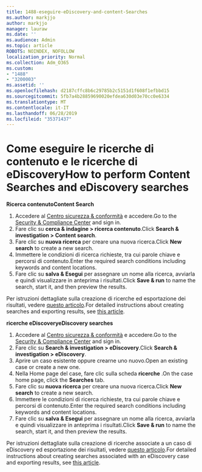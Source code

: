 ```yaml
---
title: 1488-eseguire-eDiscovery-and-content-Searches
ms.author: markjjo
author: markjjo
manager: lauraw
ms.date: ''
ms.audience: Admin
ms.topic: article
ROBOTS: NOINDEX, NOFOLLOW
localization_priority: Normal
ms.collection: Adm_O365
ms.custom:
- "1488"
- "3200003"
ms.assetid: ''
ms.openlocfilehash: d2187cffc8b6c29785b2c5151d1f608f1efbbd15
ms.sourcegitcommit: 5fb7a4b28859690020efdea630d03e70cc0e6334
ms.translationtype: MT
ms.contentlocale: it-IT
ms.lasthandoff: 06/28/2019
ms.locfileid: "35371437"
---
```

# <a name="how-to-perform-content-searches-and-ediscovery-searches"></a><span data-ttu-id="48eaa-102">Come eseguire le ricerche di contenuto e le ricerche di eDiscovery</span><span class="sxs-lookup"><span data-stu-id="48eaa-102">How to perform Content Searches and eDiscovery searches</span></span>

<span data-ttu-id="48eaa-103">**Ricerca contenuto**</span><span class="sxs-lookup"><span data-stu-id="48eaa-103">**Content Search**</span></span>

1. <span data-ttu-id="48eaa-104">Accedere al [Centro sicurezza & conformità](https://protection.office.com) e accedere.</span><span class="sxs-lookup"><span data-stu-id="48eaa-104">Go to the [Security & Compliance Center](https://protection.office.com) and sign in.</span></span>
2. <span data-ttu-id="48eaa-105">Fare clic su **cerca & indagine > ricerca contenuto**.</span><span class="sxs-lookup"><span data-stu-id="48eaa-105">Click **Search & investigation > Content search**.</span></span>
3. <span data-ttu-id="48eaa-106">Fare clic su **nuova ricerca** per creare una nuova ricerca.</span><span class="sxs-lookup"><span data-stu-id="48eaa-106">Click **New search** to create a new search.</span></span>
4. <span data-ttu-id="48eaa-107">Immettere le condizioni di ricerca richieste, tra cui parole chiave e percorsi di contenuto.</span><span class="sxs-lookup"><span data-stu-id="48eaa-107">Enter the required search conditions including keywords and content locations.</span></span>  
5. <span data-ttu-id="48eaa-108">Fare clic su **salva & Esegui** per assegnare un nome alla ricerca, avviarla e quindi visualizzare in anteprima i risultati.</span><span class="sxs-lookup"><span data-stu-id="48eaa-108">Click **Save & run** to name the search, start it, and then preview the results.</span></span>

<span data-ttu-id="48eaa-109">Per istruzioni dettagliate sulla creazione di ricerche ed esportazione dei risultati, vedere [questo articolo](https://docs.microsoft.com/office365/securitycompliance/content-search).</span><span class="sxs-lookup"><span data-stu-id="48eaa-109">For detailed instructions about creating searches and exporting results, see [this article](https://docs.microsoft.com/office365/securitycompliance/content-search).</span></span>

<span data-ttu-id="48eaa-110">**ricerche eDiscovery**</span><span class="sxs-lookup"><span data-stu-id="48eaa-110">**eDiscovery searches**</span></span>

1. <span data-ttu-id="48eaa-111">Accedere al [Centro sicurezza & conformità](https://protection.office.com) e accedere.</span><span class="sxs-lookup"><span data-stu-id="48eaa-111">Go to the [Security & Compliance Center](https://protection.office.com) and sign in.</span></span>
2. <span data-ttu-id="48eaa-112">Fare clic su **Search & investigation > eDiscovery**.</span><span class="sxs-lookup"><span data-stu-id="48eaa-112">Click **Search & investigation > eDiscovery**.</span></span>
3. <span data-ttu-id="48eaa-113">Aprire un caso esistente oppure crearne uno nuovo.</span><span class="sxs-lookup"><span data-stu-id="48eaa-113">Open an existing case or create a new one.</span></span>
4. <span data-ttu-id="48eaa-114">Nella Home page del case, fare clic sulla scheda **ricerche** .</span><span class="sxs-lookup"><span data-stu-id="48eaa-114">On the case home page, click the **Searches** tab.</span></span>  
5. <span data-ttu-id="48eaa-115">Fare clic su **nuova ricerca** per creare una nuova ricerca.</span><span class="sxs-lookup"><span data-stu-id="48eaa-115">Click **New search** to create a new search.</span></span>
6. <span data-ttu-id="48eaa-116">Immettere le condizioni di ricerca richieste, tra cui parole chiave e percorsi di contenuto.</span><span class="sxs-lookup"><span data-stu-id="48eaa-116">Enter the required search conditions including keywords and content locations.</span></span>  
7. <span data-ttu-id="48eaa-117">Fare clic su **salva & Esegui** per assegnare un nome alla ricerca, avviarla e quindi visualizzare in anteprima i risultati.</span><span class="sxs-lookup"><span data-stu-id="48eaa-117">Click **Save & run** to name the search, start it, and then preview the results.</span></span>

<span data-ttu-id="48eaa-118">Per istruzioni dettagliate sulla creazione di ricerche associate a un caso di eDiscovery ed esportazione dei risultati, vedere [questo articolo](https://docs.microsoft.com/office365/securitycompliance/ediscovery-cases).</span><span class="sxs-lookup"><span data-stu-id="48eaa-118">For detailed instructions about creating searches associated with an eDiscovery case and exporting results, see [this article](https://docs.microsoft.com/office365/securitycompliance/ediscovery-cases).</span></span>